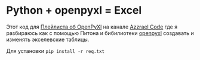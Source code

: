 # Python + openpyxl = Excel

Этот код для [Плейлиста об OpenPyXl](https://www.youtube.com/watch?v=dn3Oi7oaMT4&list=PLWVnIRD69wY51SUWhDp8lwA-1kJorY4Za) на канале [Azzrael Code](https://www.youtube.com/channel/UCf6kozNejHoQuFhBDB8cfxA) где я разбираюсь как с помощью Питона и бибилиотеки 
[openpyxl](https://openpyxl.readthedocs.io/en/stable/) создавать и изменять экселевские таблицы.

Для установки
`pip install -r req.txt`